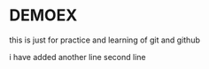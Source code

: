 # DEMOEX
this is just for practice and learning of git and github

i have added another line
second line
